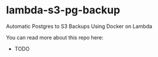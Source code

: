 # lambda-s3-pg-backup
 Automatic Postgres to S3 Backups Using Docker on Lambda

You can read more about this repo here:

- TODO
